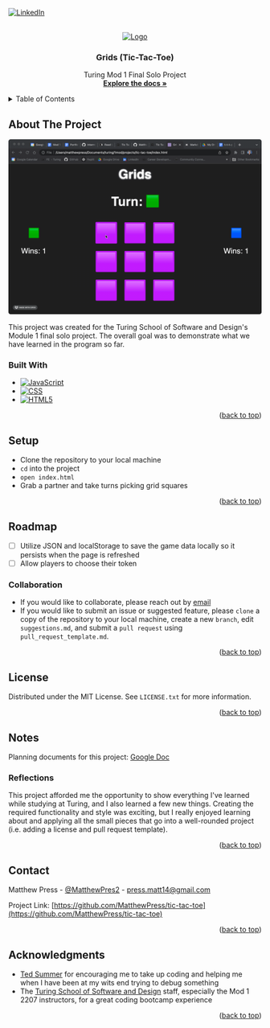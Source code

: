 <a name="readme-top"></a>

<!-- PROJECT SHIELDS -->
[![LinkedIn][linkedin-shield]][linkedin-url]

<!-- PROJECT LOGO -->
<br />
<div align="center">
  <a href="https://github.com/MatthewPress/tic-tac-toe">
    <img src="assets/images/favicon.ico" alt="Logo" width="80" height="80">
  </a>

<!-- HEADER -->
<h3 align="center">Grids (Tic-Tac-Toe)</h3>
  <p align="center">
    Turing Mod 1 Final Solo Project
    <br />
    <a href="https://github.com/MatthewPress/tic-tac-toe"><strong>Explore the docs »</strong></a>
  </p>
</div>

<!-- TABLE OF CONTENTS -->
<details>
  <summary>Table of Contents</summary>
  <ol>
    <li>
      <a href="#about-the-project">About The Project</a>
      <ul>
        <li><a href="#built-with">Built With</a></li>
      </ul>
    </li>
    <li>
      <a href="#setup">Setup</a>
    </li>
    <li>
      <a href="#roadmap">Roadmap</a>
      <ul>
          <li><a href="#collaboration">Collaboration</a>
      </ul>
    </li>
    <li><a href="#license">License</a></li>
    <li>
        <a href="#notes">Notes</a>
        <ul>
            <li><a href="#reflections">Reflections</a>
        </ul>
    </li>
    <li><a href="#contact">Contact</a></li>
    <li><a href="#acknowledgments">Acknowledgments</a></li>
  </ol>
</details>

## About The Project

[![Grids Demo][product-demo]](assets/images/demo.gif)

This project was created for the Turing School of Software and Design's Module 1 final solo project. The overall goal was to demonstrate what we have learned in the program so far.

### Built With

* [![JavaScript][JavaScript.com]][JavaScript-url]
* [![CSS][w3.org/Style/CSS/Overview.en.html]][CSS-url]
* [![HTML5][w3.org]][HTML-url]

<p align="right">(<a href="#readme-top">back to top</a>)</p>

## Setup

- Clone the repository to your local machine
- `cd` into the project
- `open index.html`
- Grab a partner and take turns picking grid squares

<p align="right">(<a href="#readme-top">back to top</a>)</p>

## Roadmap

- [ ] Utilize JSON and localStorage to save the game data locally so it persists when the page is refreshed
- [ ] Allow players to choose their token

### Collaboration
- If you would like to collaborate, please reach out by [email](press.matt14@gmail.com)
- If you would like to submit an issue or suggested feature, please `clone` a copy of the repository to your local machine, create a new `branch`, edit `suggestions.md`, and submit a `pull request` using  `pull_request_template.md`.

<p align="right">(<a href="#readme-top">back to top</a>)</p>

## License

Distributed under the MIT License. See `LICENSE.txt` for more information.

<p align="right">(<a href="#readme-top">back to top</a>)</p>

## Notes

Planning documents for this project: [Google Doc](https://docs.google.com/document/d/1CoiL1VDHqBoSPtplJtX_yfX9O63XWgLtd8kR_6Rthu0/edit)



### Reflections

This project afforded me the opportunity to show everything I've learned while studying at Turing, and I also learned a few new things. Creating the required functionality and style was exciting, but I really enjoyed learning about and applying all the small pieces that go into a well-rounded project (i.e. adding a license and pull request template).

<p align="right">(<a href="#readme-top">back to top</a>)</p>

## Contact

Matthew Press - [@MatthewPres2](https://twitter.com/MatthewPres2) - press.matt14@gmail.com

Project Link: [https://github.com/MatthewPress/tic-tac-toe](https://github.com/MatthewPress/tic-tac-toe)

<p align="right">(<a href="#readme-top">back to top</a>)</p>

## Acknowledgments

* [Ted Summer](https://www.tedsummer.com/) for encouraging me to take up coding and helping me when I have been at my wits end trying to debug something
* The [Turing School of Software and Design](https://turing.edu/) staff, especially the Mod 1 2207 instructors, for a great coding bootcamp experience

<p align="right">(<a href="#readme-top">back to top</a>)</p>

<!-- MARKDOWN LINKS & IMAGES -->
[linkedin-shield]: https://img.shields.io/badge/-LinkedIn-black.svg?style=for-the-badge&logo=linkedin&colorB=555
[linkedin-url]: https://linkedin.com/in/matthew-press-813961246/
[product-demo]: assets/images/demo.gif
[JavaScript.com]: https://img.shields.io/badge/-JavaScript-yellow
[JavaScript-url]: https://www.javascript.com/
[w3.org/Style/CSS/Overview.en.html]: https://img.shields.io/badge/-CSS-blue
[CSS-url]: https://www.w3.org/Style/CSS/Overview.en.html
[w3.org]: https://img.shields.io/badge/-HTML5-red
[HTML-url]: https://www.w3.org/
